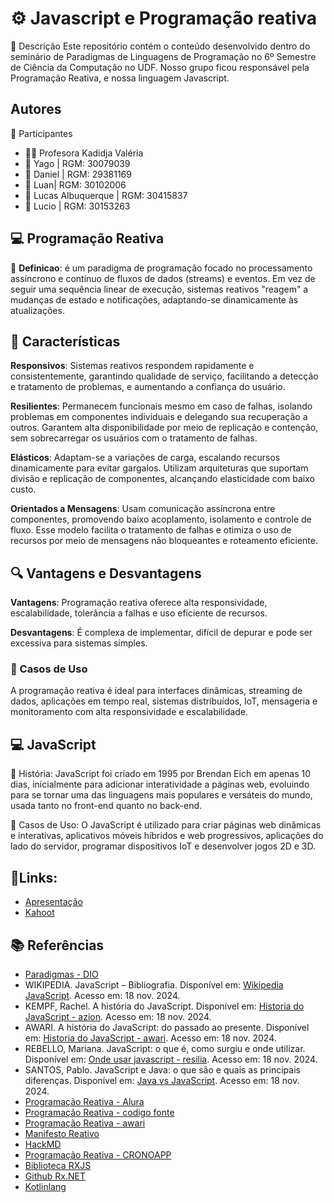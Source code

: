 
# ⚙️ Javascript e Programação reativa

📜 Descrição
Este repositório contém o conteúdo desenvolvido dentro do seminário de Paradigmas de Linguagens de Programação no 6º Semestre de Ciência da Computação no UDF.
Nosso grupo ficou responsável pela Programação Reativa, e nossa linguagem Javascript.


## Autores

👥 Participantes
- 👩‍🏫 Profesora Kadidja Valéria
- 👤 Yago | RGM: 30079039
- 👤 Daniel | RGM: 29381169
- 👤 Luan| RGM: 30102006
- 👤 Lucas Albuquerque | RGM: 30415837
- 👤 Lucio | RGM: 30153263


## 💻 Programação Reativa

📖 **Definicao**: é um paradigma de programação focado no processamento assíncrono e contínuo de fluxos de dados (streams) e eventos. Em vez de seguir uma sequência linear de execução, sistemas reativos "reagem" a mudanças de estado e notificações, adaptando-se dinamicamente às atualizações.
## 🔑 Características

**Responsivos**: Sistemas reativos respondem rapidamente e consistentemente, garantindo qualidade de serviço, facilitando a detecção e tratamento de problemas, e aumentando a confiança do usuário.

**Resilientes**: Permanecem funcionais mesmo em caso de falhas, isolando problemas em componentes individuais e delegando sua recuperação a outros. Garantem alta disponibilidade por meio de replicação e contenção, sem sobrecarregar os usuários com o tratamento de falhas.

**Elásticos**: Adaptam-se a variações de carga, escalando recursos dinamicamente para evitar gargalos. Utilizam arquiteturas que suportam divisão e replicação de componentes, alcançando elasticidade com baixo custo.

**Orientados a Mensagens**: Usam comunicação assíncrona entre componentes, promovendo baixo acoplamento, isolamento e controle de fluxo. Esse modelo facilita o tratamento de falhas e otimiza o uso de recursos por meio de mensagens não bloqueantes e roteamento eficiente.
## 🔍 Vantagens e Desvantagens

**Vantagens**: Programação reativa oferece alta responsividade, escalabilidade, tolerância a falhas e uso eficiente de recursos.

**Desvantagens**: É complexa de implementar, difícil de depurar e pode ser excessiva para sistemas simples.

### 📌 Casos de Uso
A programação reativa é ideal para interfaces dinâmicas, streaming de dados, aplicações em tempo real, sistemas distribuídos, IoT, mensageria e monitoramento com alta responsividade e escalabilidade.

## 💻 JavaScript 


📜 História: JavaScript foi criado em 1995 por Brendan Eich em apenas 10 dias, inicialmente para adicionar interatividade a páginas web, evoluindo para se tornar uma das linguagens mais populares e versáteis do mundo, usada tanto no front-end quanto no back-end.

📌 Casos de Uso: O JavaScript é utilizado para criar páginas web dinâmicas e interativas, aplicativos móveis híbridos e web progressivos, aplicações do lado do servidor, programar dispositivos IoT e desenvolver jogos 2D e 3D.

## 🔗Links:
- [Apresentação](https://app.genially.com/editor/670c34f6b7b73200a45a927b)
- [Kahoot](https://create.kahoot.it/share/perguntas-sobre-reatividade/17febd2c-ae29-469e-bf0d-e7927e22b1f6)
## 📚 Referências



- [Paradigmas - DIO](https://www.dio.me/articles/paradigmas-de-programacao-1J5X9H)
- WIKIPEDIA. JavaScript – Bibliografia. Disponível em: [Wikipedia JavaScript](https://pt.wikipedia.org/wiki/JavaScript). Acesso em: 18 nov. 2024.
- KEMPF, Rachel. A história do JavaScript. Disponível em: [Historia do JavaScript - azion](https://www.azion.com/pt-br/blog/a-historia-do-javascript/). Acesso em: 18 nov. 2024.
- AWARI. A história do JavaScript: do passado ao presente. Disponível em: [Historia do JavaScript - awari](https://awari.com.br/a-historia-do-javascript-do-passado-ao-presente/). Acesso em: 18 nov. 2024.
- REBELLO, Mariana. JavaScript: o que é, como surgiu e onde utilizar. Disponível em: [Onde usar javascript - resilia](https://www.resilia.com.br/blog/javascript-o-que-e-como-surgiu-e-onde-utilizar/). Acesso em: 18 nov. 2024.
- SANTOS, Pablo. JavaScript e Java: o que são e quais as principais diferenças. Disponível em: [Java vs JavaScript](https://arphoenix.com.br/javascript-e-java-o-que-sao-e-quais-as-principais-diferencas/). Acesso em: 18 nov. 2024.
- [Programação Reativa - Alura](https://www.youtube.com/watch?v=ifA-57jTk7Y&ab_channel=Alura)
- [Programação Reativa - codigo fonte](https://www.youtube.com/watch?v=OssqXGdmbAE&t=302s&ab_channel=C%C3%B3digoFonteTV)
- [Programação Reativa - awari](https://awari.com.br/o-que-e-programacao-reativa-tudo-o-que-voce-precisa-saber/#:~:text=A%20programa%C3%A7%C3%A3o%20reativa%20busca%20garantir,e%20sistemas%20de%20negocia%C3%A7%C3%A3o%20financeira.)
- [Manifesto Reativo](https://www.reactivemanifesto.org/pt-BR)
- [HackMD](https://hackmd.io/@edsonbelem/S1IYRC8Fp?utm_source=preview-mode&utm_medium=rec)
- [Programação Reativa - CRONOAPP](https://blog.cronapp.io/programacao-reativa/)
- [Biblioteca RXJS](https://rxjs.dev/)
- [Github Rx.NET](https://github.com/Reactive-Extensions/Rx.NET)
- [Kotlinlang](https://kotlinlang.org/docs/coroutines-overview.html)

